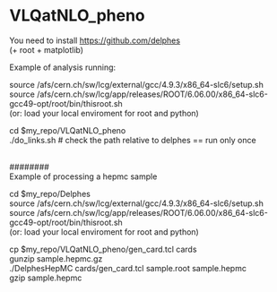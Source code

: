 # VLQatNLO_pheno

You need to install https://github.com/delphes <br />
(+ root + matplotlib)

Example of analysis running: <br />

source  /afs/cern.ch/sw/lcg/external/gcc/4.9.3/x86_64-slc6/setup.sh <br />
source /afs/cern.ch/sw/lcg/app/releases/ROOT/6.06.00/x86_64-slc6-gcc49-opt/root/bin/thisroot.sh <br />
(or: load your local enviroment for root and python) <br />

cd $my_repo/VLQatNLO_pheno <br />
./do_links.sh # check the path relative to delphes == run only once <br />

<br />
######## <br />
Example of processing a hepmc sample <br />


cd $my_repo/Delphes <br />
source  /afs/cern.ch/sw/lcg/external/gcc/4.9.3/x86_64-slc6/setup.sh <br />
source /afs/cern.ch/sw/lcg/app/releases/ROOT/6.06.00/x86_64-slc6-gcc49-opt/root/bin/thisroot.sh <br />
(or: load your local enviroment for root and python) <br />

cp $my_repo/VLQatNLO_pheno/gen_card.tcl cards <br />
gunzip sample.hepmc.gz  <br />
./DelphesHepMC cards/gen_card.tcl sample.root  sample.hepmc  <br />
gzip sample.hepmc  <br />
